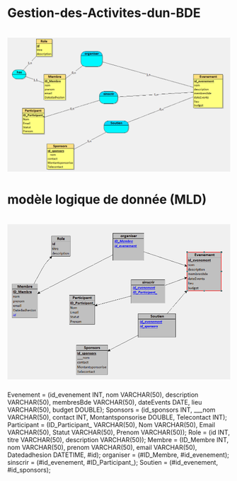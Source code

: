 # Gestion-des-Activites-dun-BDE
<h1 align="center">
  <a href="https://www.linkedin.com/in/aamir-el-amiri-5672ba262/">
    <img src="./img/MCD.png">
  </a>
</h1>


<h1>modèle logique de donnée (MLD)</h1>

<h1 align="center">
  <a href="https://www.linkedin.com/in/aamir-el-amiri-5672ba262/">
    <img src="./img/MLD.png">
  </a>
</h1>

<p>Evenement = (id_evenement INT, nom VARCHAR(50), description VARCHAR(50), membresBde VARCHAR(50), dateEvents DATE, lieu VARCHAR(50), budget DOUBLE);
Sponsors = (id_sponsors INT, ___nom VARCHAR(50), contact INT, Montantsponsorise DOUBLE, Telecontact INT);
Participant = (ID_Participant_ VARCHAR(50), Nom VARCHAR(50), Email VARCHAR(50), Statut VARCHAR(50), Prenom VARCHAR(50));
Role = (id INT, titre VARCHAR(50), description VARCHAR(50));
Membre = (ID_Membre INT, nom VARCHAR(50), prenom VARCHAR(50), email VARCHAR(50), Datedadhesion DATETIME, #id);
organiser = (#ID_Membre, #id_evenement);
sinscrir = (#id_evenement, #ID_Participant_);
Soutien = (#id_evenement, #id_sponsors);
</p>